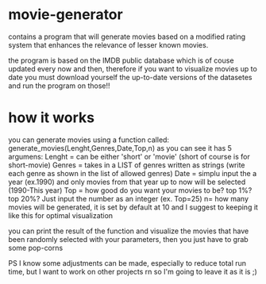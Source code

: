 # movie-generator
contains a program that will generate movies based on a modified rating system that enhances the relevance of lesser known movies.

the program is based on the IMDB public database which is of couse updated every now and then, therefore if you want to visualize movies up to date you must 
download yourself the up-to-date versions of the datasetes and run the program on those!!
# how it works
you can generate movies using a function called: generate_movies(Lenght,Genres,Date,Top,n) 
as you can see it has 5 argumens:
Lenght = can be either 'short' or 'movie' (short of course is for short-movie)
Genres = takes in a LIST of genres written as strings (write each genre as shown in the list of allowed genres)
Date = simplu input the a year (ex.1990) and only movies from that year up to now will be selected (1990-This year)
Top = how good do you want your movies to be? top 1%? top 20%? Just input the number as an integer (ex. Top=25)
n= how many movies will be generated, it is set by default at 10 and I suggest to keeping it like this for optimal visualization

you can print the result of the function and visualize the movies that have been randomly selected with your parameters, then you just have to grab some pop-corns

PS
I know some adjustments can be made, especially to reduce total run time, but I want to work on other projects rn so I'm going to leave it as it is ;)
